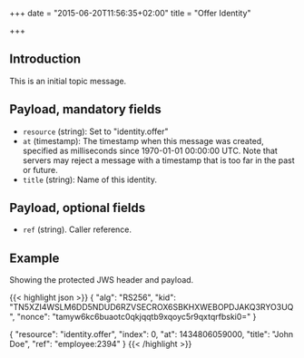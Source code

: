 +++
date = "2015-06-20T11:56:35+02:00"
title = "Offer Identity"

+++

## Introduction

This is an initial topic message.

## Payload, mandatory fields

* `resource` (string): Set to "identity.offer"
* `at` (timestamp): The timestamp when this message was created, specified
   as milliseconds since 1970-01-01 00:00:00 UTC. Note that servers may reject
   a message with a timestamp that is too far in the past or future.
* `title` (string): Name of this identity.

## Payload, optional fields

* `ref` (string). Caller reference.

## Example

Showing the protected JWS header and payload.

{{< highlight json >}}
{
  "alg": "RS256",
  "kid": "TN5XZI4WSLM6DD5NDUD6RZVSECROX6SBKHXWEBOPDJAKQ3RYO3UQ",
  "nonce": "tamyw6kc6buaotc0qkjqqtb9xqoyc5r9qxtqrfbski0="
}

{
  "resource": "identity.offer",
  "index": 0,
  "at": 1434806059000,
  "title": "John Doe",
  "ref": "employee:2394"
}
{{< /highlight >}}
